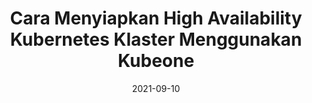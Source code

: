 ---
title: "Cara Menyiapkan High Availability Kubernetes Klaster Menggunakan Kubeone"
description: "Cara menyiapkan klaster kubernetes yang High Available"
date: "2021-09-10"
tags: ["Kubernetes", "HA"]
categories: ["Kubernetes"]
ShowToc: true
TocOpen: true
---